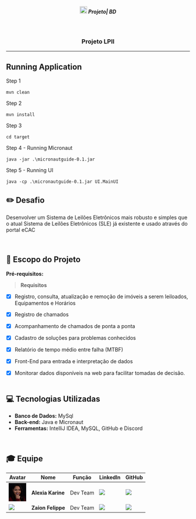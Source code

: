 <h5 align="center"> <img src = "https://github.com/Time-1-ADS/ProjetoGSW/blob/sprints/Imagens%20Geral/Fatec_logo.png" width="20" height="20" /> Projeto| BD </h5>

<br>

<p align="center">
      <h3 align="center"> Projeto LPII </h3>
<p align="center">
<hr>


## Running Application 
Step 1

```
mvn clean
```

Step 2
```
mvn install
```

Step 3 
```
cd target
```

Step 4 - Running Micronaut
```
java -jar .\micronautguide-0.1.jar
```

Step 5 - Running UI
```
java -cp .\micronautguide-0.1.jar UI.MainUI
```



## :pencil2: Desafio

Desenvolver um Sistema de Leilões Eletrônicos
mais robusto e simples que o atual Sistema de Leilões Eletrônicos (SLE) já existente e usado
através do portal eCAC

<br>

## :dart: Escopo do Projeto

**Pré-requisitos:**

 > **Requisitos**

 - [x]  Registro, consulta, atualização e remoção de imóveis a serem leiloados, Equipamentos e Horários
 - [x]  Registro de chamados
 - [x]  Acompanhamento de chamados de ponta a ponta
 - [x]  Cadastro de soluções para problemas conhecidos
 - [x]  Relatório de tempo médio entre falha (MTBF)
 - [x]  Front-End para entrada e interpretação de dados
 - [x]  Monitorar dados disponíveis na web para facilitar tomadas de decisão.<br><br>


## :computer: Tecnologias Utilizadas

* **Banco de Dados:** MySql 
* **Back-end:** Java e Micronaut
* **Ferramentas:** IntelliJ IDEA, MySQL, GitHub e Discord

<br>

## :mortar_board: Equipe 

|Avatar|Nome|Função|LinkedIn|GitHub|
| -------- |-------- |-------- |-------- |-------- |
<img src = "https://github.com/EquipeFatec/api-5/blob/main/images/Time/Alexia.jpg" height="50"/> |**Alexia Karine**|Dev Team|[<img src="https://img.shields.io/badge/linkedin-%230077B5.svg?&style=for-the-badge&logo=linkedin&logoColor=white" />](https://www.linkedin.com/in/alexia-karine-silva-5b0a79116/)|[<img src="https://camo.githubusercontent.com/fbc3df79ffe1a99e482b154b29262ecbb10d6ee4ed22faa82683aa653d72c4e1/68747470733a2f2f696d672e736869656c64732e696f2f62616467652f4769744875622d3130303030303f7374796c653d666f722d7468652d6261646765266c6f676f3d676974687562266c6f676f436f6c6f723d7768697465" />](https://github.com/alexiakarine)
<img src = "https://avatars.githubusercontent.com/u/81268185?v=4" height="50"/> |**Zaion Felippe**|Dev Team|[<img src="https://img.shields.io/badge/linkedin-%230077B5.svg?&style=for-the-badge&logo=linkedin&logoColor=white" />](https://www.linkedin.com/in/zaion-gomes-b17657214/)|[<img src="https://camo.githubusercontent.com/fbc3df79ffe1a99e482b154b29262ecbb10d6ee4ed22faa82683aa653d72c4e1/68747470733a2f2f696d672e736869656c64732e696f2f62616467652f4769744875622d3130303030303f7374796c653d666f722d7468652d6261646765266c6f676f3d676974687562266c6f676f436f6c6f723d7768697465" />](https://github.com/ZaionKun)

<br>
